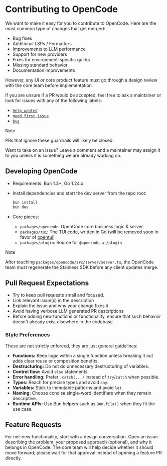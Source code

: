 # Contributing to OpenCode

We want to make it easy for you to contribute to OpenCode. Here are the most common type of changes that get merged:

- Bug fixes
- Additional LSPs / Formatters
- Improvements to LLM performance
- Support for new providers
- Fixes for environment-specific quirks
- Missing standard behavior
- Documentation improvements

However, any UI or core product feature must go through a design review with the core team before implementation.

If you are unsure if a PR would be accepted, feel free to ask a maintainer or look for issues with any of the following labels:

- [`help wanted`](https://github.com/sst/opencode/issues?q=is%3Aissue%20state%3Aopen%20label%3Ahelp-wanted)
- [`good first issue`](https://github.com/sst/opencode/issues?q=is%3Aissue%20state%3Aopen%20label%3A%22good%20first%20issue%22)
- [`bug`](https://github.com/sst/opencode/issues?q=is%3Aissue%20state%3Aopen%20label%3Abug)

> [!NOTE]
> PRs that ignore these guardrails will likely be closed.

Want to take on an issue? Leave a comment and a maintainer may assign it to you unless it is something we are already working on.

## Developing OpenCode

- Requirements: Bun 1.3+, Go 1.24.x.
- Install dependencies and start the dev server from the repo root:

  ```bash
  bun install
  bun dev
  ```

- Core pieces:
  - `packages/opencode`: OpenCode core business logic & server.
  - `packages/tui`: The TUI code, written in Go (will be removed soon in favor of [opentui](https://github.com/sst/opentui))
  - `packages/plugin`: Source for `@opencode-ai/plugin`

> [!NOTE]
> After touching `packages/opencode/src/server/server.ts`, the OpenCode team must regenerate the Stainless SDK before any client updates merge.

## Pull Request Expectations

- Try to keep pull requests small and focused.
- Link relevant issue(s) in the description
- Explain the issue and why your change fixes it
- Avoid having verbose LLM generated PR descriptions
- Before adding new functions or functionality, ensure that such behavior doesn't already exist elsewhere in the codebase.

### Style Preferences

These are not strictly enforced, they are just general guidelines:

- **Functions:** Keep logic within a single function unless breaking it out adds clear reuse or composition benefits.
- **Destructuring:** Do not do unnecessary destructuring of variables.
- **Control flow:** Avoid `else` statements.
- **Error handling:** Prefer `.catch(...)` instead of `try`/`catch` when possible.
- **Types:** Reach for precise types and avoid `any`.
- **Variables:** Stick to immutable patterns and avoid `let`.
- **Naming:** Choose concise single-word identifiers when they remain descriptive.
- **Runtime APIs:** Use Bun helpers such as `Bun.file()` when they fit the use case.

## Feature Requests

For net-new functionality, start with a design conversation. Open an issue describing the problem, your proposed approach (optional), and why it belongs in OpenCode. The core team will help decide whether it should move forward; please wait for that approval instead of opening a feature PR directly.
